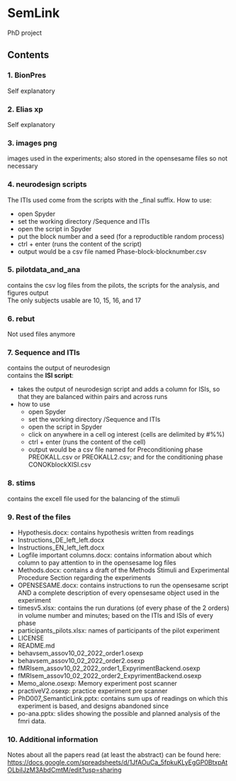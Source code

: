 # SemLink
PhD project
## Contents
### 1. BionPres
Self explanatory
### 2. Elias xp
Self explanatory
### 3. images png
images used in the experiments; also stored in the opensesame files so not necessary
### 4. neurodesign scripts
The ITIs used come from the scripts with the _final suffix.
How to use:
- open Spyder
- set the working directory /Sequence and ITIs
- open the script in Spyder
- put the block number and a seed (for a reproductible random process)
- ctrl + enter (runs the content of the script)
- output would be a csv file named Phase-block-blocknumber.csv
### 5. pilotdata_and_ana
contains the csv log files from the pilots, the scripts for the analysis, and figures output\
The only subjects usable are 10, 15, 16, and 17
### 6. rebut
Not used files anymore
### 7. Sequence and ITIs
contains the output of neurodesign\
contains the **ISI script**:
- takes the output of neurodesign script and adds a column for ISIs, so that they are balanced within pairs and across runs
- how to use
  - open Spyder
  - set the working directory /Sequence and ITIs
  - open the script in Spyder
  - click on anywhere in a cell og interest (cells are delimited by #%%)
  - ctrl + enter (runs the content of the cell)
  - output would be a csv file named for Preconditioning phase PREOKALL.csv or PREOKALL2.csv; and for the conditioning phase CONOKblockXISI.csv
### 8. stims
contains the excell file used for the balancing of the stimuli
### 9. Rest of the files
- Hypothesis.docx: contains hypothesis written from readings
- Instructions_DE_left_left.docx
- Instructions_EN_left_left.docx
- Logfile important columns.docx: contains information about which column to pay attention to in the opensesame log files
- Methods.docx: contains a draft of the Methods Stimuli and Experimental Procedure Section regarding the experiments
- OPENSESAME.docx: contains instructions to run the opensesame script AND a complete description of every opensesame object used in the experiment
- timesv5.xlsx: contains the run durations (of every phase of the 2 orders) in volume number and minutes; based on the ITIs and ISIs of every phase
- participants_pilots.xlsx: names of participants of the pilot experiment
- LICENSE
- README.md
- behavsem_assov10_02_2022_order1.osexp
- behavsem_assov10_02_2022_order2.osexp
- fMRIsem_assov10_02_2022_order1_ExpyrimentBackend.osexp
- fMRIsem_assov10_02_2022_order2_ExpyrimentBackend.osexp
- Memo_alone.osexp: Memory experiment post scanner
- practiveV2.osexp: practice experiment pre scanner
- PhD007_SemanticLink.pptx: contains sum ups of readings on which this experiment is based, and designs abandoned since
- po-ana.pptx: slides showing the possible and planned analysis of the fmri data.
### 10. Additional information
Notes about all the papers read (at least the abstract) can be found here: https://docs.google.com/spreadsheets/d/1JfAOuCa_5fpkuKLyEgGP0BtxpAtOLbiIJzM3AbdCmtM/edit?usp=sharing
